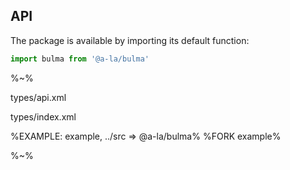 ## API

The package is available by importing its default function:

```js
import bulma from '@a-la/bulma'
```

%~%

<typedef method="bulma">types/api.xml</typedef>

<typedef>types/index.xml</typedef>

%EXAMPLE: example, ../src => @a-la/bulma%
%FORK example%

%~%